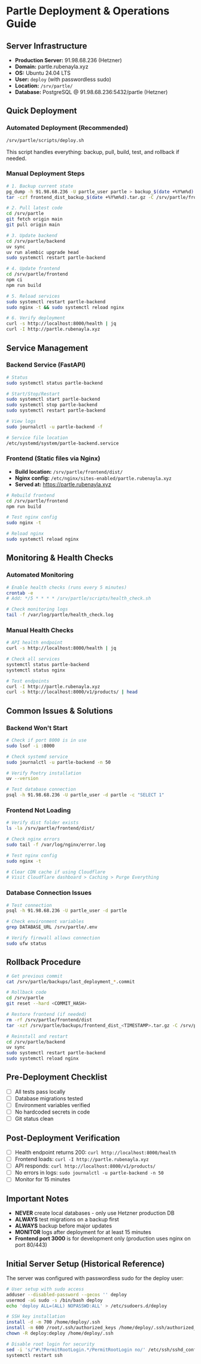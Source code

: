 # Partle Deployment & Operations Guide

## Server Infrastructure
- **Production Server:** 91.98.68.236 (Hetzner)
- **Domain:** partle.rubenayla.xyz
- **OS:** Ubuntu 24.04 LTS
- **User:** `deploy` (with passwordless sudo)
- **Location:** `/srv/partle/`
- **Database:** PostgreSQL @ 91.98.68.236:5432/partle (Hetzner)

## Quick Deployment

### Automated Deployment (Recommended)
```bash
/srv/partle/scripts/deploy.sh
```
This script handles everything: backup, pull, build, test, and rollback if needed.

### Manual Deployment Steps
```bash
# 1. Backup current state
pg_dump -h 91.98.68.236 -U partle_user partle > backup_$(date +%Y%m%d).sql
tar -czf frontend_dist_backup_$(date +%Y%m%d).tar.gz -C /srv/partle/frontend dist

# 2. Pull latest code
cd /srv/partle
git fetch origin main
git pull origin main

# 3. Update backend
cd /srv/partle/backend
uv sync
uv run alembic upgrade head
sudo systemctl restart partle-backend

# 4. Update frontend
cd /srv/partle/frontend
npm ci
npm run build

# 5. Reload services
sudo systemctl restart partle-backend
sudo nginx -t && sudo systemctl reload nginx

# 6. Verify deployment
curl -s http://localhost:8000/health | jq
curl -I http://partle.rubenayla.xyz
```

## Service Management

### Backend Service (FastAPI)
```bash
# Status
sudo systemctl status partle-backend

# Start/Stop/Restart
sudo systemctl start partle-backend
sudo systemctl stop partle-backend
sudo systemctl restart partle-backend

# View logs
sudo journalctl -u partle-backend -f

# Service file location
/etc/systemd/system/partle-backend.service
```

### Frontend (Static files via Nginx)
- **Build location:** `/srv/partle/frontend/dist/`
- **Nginx config:** `/etc/nginx/sites-enabled/partle.rubenayla.xyz`
- **Served at:** https://partle.rubenayla.xyz

```bash
# Rebuild frontend
cd /srv/partle/frontend
npm run build

# Test nginx config
sudo nginx -t

# Reload nginx
sudo systemctl reload nginx
```

## Monitoring & Health Checks

### Automated Monitoring
```bash
# Enable health checks (runs every 5 minutes)
crontab -e
# Add: */5 * * * * /srv/partle/scripts/health_check.sh

# Check monitoring logs
tail -f /var/log/partle/health_check.log
```

### Manual Health Checks
```bash
# API health endpoint
curl -s http://localhost:8000/health | jq

# Check all services
systemctl status partle-backend
systemctl status nginx

# Test endpoints
curl -I http://partle.rubenayla.xyz
curl -s http://localhost:8000/v1/products/ | head
```

## Common Issues & Solutions

### Backend Won't Start
```bash
# Check if port 8000 is in use
sudo lsof -i :8000

# Check systemd service
sudo journalctl -u partle-backend -n 50

# Verify Poetry installation
uv --version

# Test database connection
psql -h 91.98.68.236 -U partle_user -d partle -c "SELECT 1"
```

### Frontend Not Loading
```bash
# Verify dist folder exists
ls -la /srv/partle/frontend/dist/

# Check nginx errors
sudo tail -f /var/log/nginx/error.log

# Test nginx config
sudo nginx -t

# Clear CDN cache if using Cloudflare
# Visit Cloudflare dashboard > Caching > Purge Everything
```

### Database Connection Issues
```bash
# Test connection
psql -h 91.98.68.236 -U partle_user -d partle

# Check environment variables
grep DATABASE_URL /srv/partle/.env

# Verify firewall allows connection
sudo ufw status
```

## Rollback Procedure
```bash
# Get previous commit
cat /srv/partle/backups/last_deployment_*.commit

# Rollback code
cd /srv/partle
git reset --hard <COMMIT_HASH>

# Restore frontend (if needed)
rm -rf /srv/partle/frontend/dist
tar -xzf /srv/partle/backups/frontend_dist_<TIMESTAMP>.tar.gz -C /srv/partle/frontend

# Reinstall and restart
cd /srv/partle/backend
uv sync
sudo systemctl restart partle-backend
sudo systemctl reload nginx
```

## Pre-Deployment Checklist
- [ ] All tests pass locally
- [ ] Database migrations tested
- [ ] Environment variables verified
- [ ] No hardcoded secrets in code
- [ ] Git status clean

## Post-Deployment Verification
- [ ] Health endpoint returns 200: `curl http://localhost:8000/health`
- [ ] Frontend loads: `curl -I http://partle.rubenayla.xyz`
- [ ] API responds: `curl http://localhost:8000/v1/products/`
- [ ] No errors in logs: `sudo journalctl -u partle-backend -n 50`
- [ ] Monitor for 15 minutes

## Important Notes
- **NEVER** create local databases - only use Hetzner production DB
- **ALWAYS** test migrations on a backup first
- **ALWAYS** backup before major updates
- **MONITOR** logs after deployment for at least 15 minutes
- **Frontend port 3000** is for development only (production uses nginx on port 80/443)

## Initial Server Setup (Historical Reference)
The server was configured with passwordless sudo for the deploy user:
```bash
# User setup with sudo access
adduser --disabled-password --gecos '' deploy
usermod -aG sudo -s /bin/bash deploy
echo 'deploy ALL=(ALL) NOPASSWD:ALL' > /etc/sudoers.d/deploy

# SSH key installation
install -d -m 700 /home/deploy/.ssh
install -m 600 /root/.ssh/authorized_keys /home/deploy/.ssh/authorized_keys
chown -R deploy:deploy /home/deploy/.ssh

# Disable root login for security
sed -i 's/^#\?PermitRootLogin.*/PermitRootLogin no/' /etc/ssh/sshd_config
systemctl restart ssh
```